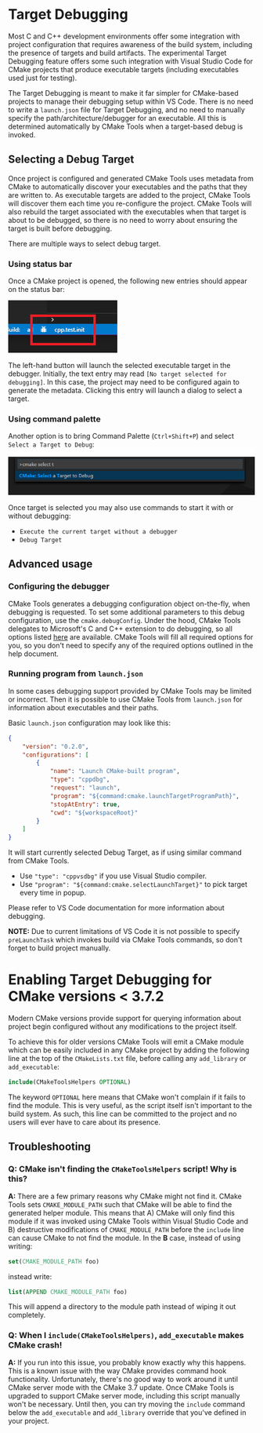 # Target Debugging

Most C and C++ development environments offer some integration with project
configuration that requires awareness of the build system, including the
presence of targets and build artifacts. The experimental Target Debugging
feature offers some such integration with Visual Studio Code for CMake projects
that produce executable targets (including executables used just for testing).

The Target Debugging is meant to make it far simpler for CMake-based projects to
manage their debugging setup within VS Code. There is no need to write a
``launch.json`` file for Target Debugging, and no need to manually specify
the path/architecture/debugger for an executable. All this is determined
automatically by CMake Tools when a target-based debug is invoked.

## Selecting a Debug Target
Once project is configured and generated CMake Tools uses metadata from CMake
to automatically discover your executables and the paths that they are written to.
As executable targets are added to the project,
CMake Tools will discover them each time you re-configure the project. CMake
Tools will also rebuild the target associated with the executables when
that target is about to be debugged, so there is no need to worry about ensuring
the target is built before debugging.

There are multiple ways to select debug target.

### Using status bar

Once a CMake project is opened, the following new entries should appear on the status bar:

![Target Debugging](../images/target_debugging_marked.png)

The left-hand button will launch the selected executable target in the debugger.
Initially, the text entry may read ``[No target selected for debugging]``. In
this case, the project may need to be configured again to generate the metadata.
Clicking this entry will launch a dialog to select a target.

### Using command palette

Another option is to bring Command Palette (``Ctrl+Shift+P``) and
select ``Select a Target to Debug``:
![Select a Target to Debug](../images/target_debugging_palette.png)

Once target is selected you may also use commands to start it with
or without debugging:

 * ``Execute the current target without a debugger``
 * ``Debug Target``

## Advanced usage

### Configuring the debugger

CMake Tools generates a debugging configuration object on-the-fly, when
debugging is requested. To set some additional parameters to this debug
configuration, use the ``cmake.debugConfig``. Under the hood, CMake Tools
delegates to Microsoft's C and C++ extension to do debugging, so all options
listed [here](https://github.com/Microsoft/vscode-cpptools/blob/master/launch.md)
are available. CMake Tools will fill all required options for you, so you don't
need to specify any of the required options outlined in the help document.

### Running program from ``launch.json``
In some cases debugging support provided by CMake Tools may be limited or incorrect.
Then it is possible to use CMake Tools from ``launch.json`` for information about
executables and their paths.

Basic ``launch.json`` configuration may look like this:
~~~json
{
    "version": "0.2.0",
    "configurations": [
        {
            "name": "Launch CMake-built program",
            "type": "cppdbg",
            "request": "launch",
            "program": "${command:cmake.launchTargetProgramPath}",
            "stopAtEntry": true,
            "cwd": "${workspaceRoot}"
        }
    ]
}
~~~
It will start currently selected Debug Target, as if using similar command from CMake Tools.

 * Use ``"type": "cppvsdbg"`` if you use Visual Studio compiler.
 * Use ``"program": "${command:cmake.selectLaunchTarget}"`` to pick target every time in popup.

Please refer to VS Code documentation for more information about debugging.

**NOTE:** Due to current limitations of VS Code it is not possible to specify ``preLaunchTask``
which invokes build via CMake Tools commands, so don't forget to build project manually.

# Enabling Target Debugging for CMake versions < 3.7.2
Modern CMake versions provide support for querying information about project
begin configured without any modifications to the project itself.

To achieve this for older versions CMake Tools will emit a CMake
module which can be easily included in any CMake project by adding the following
line at the top of the ``CMakeLists.txt`` file, before calling any
``add_library`` or ``add_executable``:

~~~cmake
include(CMakeToolsHelpers OPTIONAL)
~~~

The keyword ``OPTIONAL`` here means that CMake won't complain if it fails to
find the module. This is very useful, as the script itself isn't important to
the build system. As such, this line can be committed to the project and no
users will ever have to care about its presence.

## Troubleshooting

### Q: CMake isn't finding the `CMakeToolsHelpers` script! Why is this?

**A:** There are a few primary reasons why CMake might not find it. CMake Tools
sets `CMAKE_MODULE_PATH` such that CMake will be able to find the generated
helper module. This means that A) CMake will only find this module if it was
invoked using CMake Tools within Visual Studio Code and B) destructive
modifications of `CMAKE_MODULE_PATH` before the `include` line can cause CMake
to not find the module. In the **B** case, instead of using writing:

~~~cmake
set(CMAKE_MODULE_PATH foo)
~~~

instead write:

~~~cmake
list(APPEND CMAKE_MODULE_PATH foo)
~~~

This will append a directory to the module path instead of wiping it out
completely.

### Q: When I `include(CMakeToolsHelpers)`, `add_executable` makes CMake crash!

**A:** If you run into this issue, you probably know exactly why this happens.
This is a known issue with the way CMake provides command hook functionality.
Unfortunately, there's no good way to work around it until CMake server mode
with the CMake 3.7 update. Once CMake Tools is upgraded to support CMake server
mode, including this script manually won't be necessary. Until then, you can try
moving the `include` command below the `add_executable` and `add_library`
override that you've defined in your project.